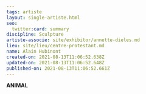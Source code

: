 ```yaml
---
tags: artiste
layout: single-artiste.html
seo:
  twitter:card: summary
discipline: Sculpture
artiste-associe: site/exhibitor/annette-dieles.md
lieu: site/lieu/centre-protestant.md
name: Alain Hubinont
created-on: 2021-08-13T11:06:52.638Z
updated-on: 2021-08-13T11:06:52.648Z
published-on: 2021-08-13T11:06:52.661Z
---
```

<!--StartFragment-->

**ANIMAL**

<!--EndFragment-->